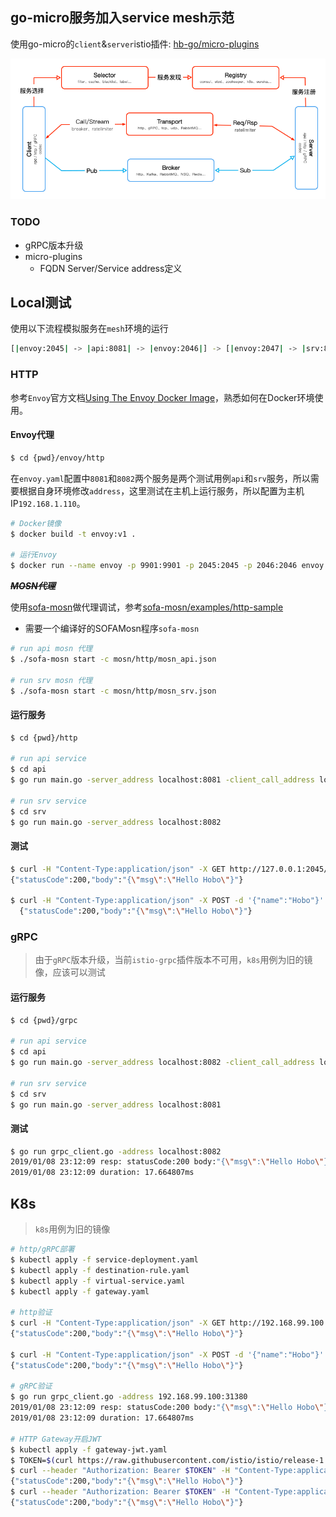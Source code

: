 ## go-micro服务加入service mesh示范

使用go-micro的`client`&`server`istio插件: [hb-go/micro-plugins](https://github.com/hb-go/micro-plugins)

![micro-istio](/doc/img/micro-istio.png "micro-istio")

### TODO
- gRPC版本升级
- micro-plugins
    - FQDN Server/Service address定义

## Local测试
使用以下流程模拟服务在`mesh`环境的运行
```bash
[|envoy:2045| -> |api:8081| -> |envoy:2046|] -> [|envoy:2047| -> |srv:8082|]
```

### HTTP

参考`Envoy`官方文档[Using The Envoy Docker Image](https://www.envoyproxy.io/docs/envoy/v1.10.0/start/start#using-the-envoy-docker-image)，熟悉如何在Docker环境使用。

#### Envoy代理
```bash
$ cd {pwd}/envoy/http
```
在`envoy.yaml`配置中`8081`和`8082`两个服务是两个测试用例`api`和`srv`服务，所以需要根据自身环境修改`address`，这里测试在主机上运行服务，所以配置为主机IP`192.168.1.110`。

```bash
# Docker镜像
$ docker build -t envoy:v1 .

# 运行Envoy
$ docker run --name envoy -p 9901:9901 -p 2045:2045 -p 2046:2046 envoy:v1
```

***~~MOSN代理~~***

使用[sofa-mosn](https://github.com/alipay/sofa-mosn)做代理调试，参考[sofa-mosn/examples/http-sample](https://github.com/alipay/sofa-mosn/tree/master/examples/http-sample)
- 需要一个编译好的SOFAMosn程序`sofa-mosn`
```bash
# run api mosn 代理
$ ./sofa-mosn start -c mosn/http/mosn_api.json

# run srv mosn 代理
$ ./sofa-mosn start -c mosn/http/mosn_srv.json
```

#### 运行服务
```bash
$ cd {pwd}/http

# run api service
$ cd api
$ go run main.go -server_address localhost:8081 -client_call_address localhost:2046

# run srv service
$ cd srv
$ go run main.go -server_address localhost:8082
```

#### 测试
```bash
$ curl -H "Content-Type:application/json" -X GET http://127.0.0.1:2045/example/call?name=Hobo
{"statusCode":200,"body":"{\"msg\":\"Hello Hobo\"}"}

$ curl -H "Content-Type:application/json" -X POST -d '{"name":"Hobo"}' http://127.0.0.1:2045/example/call
  {"statusCode":200,"body":"{\"msg\":\"Hello Hobo\"}"}
```

### gRPC
> 由于`gRPC`版本升级，当前`istio-grpc`插件版本不可用，`k8s`用例为旧的镜像，应该可以测试

#### 运行服务
```bash
$ cd {pwd}/grpc

# run api service
$ cd api
$ go run main.go -server_address localhost:8082 -client_call_address localhost:8081

# run srv service
$ cd srv
$ go run main.go -server_address localhost:8081
```

#### 测试
```bash
$ go run grpc_client.go -address localhost:8082
2019/01/08 23:12:09 resp: statusCode:200 body:"{\"msg\":\"Hello Hobo\"}" 
2019/01/08 23:12:09 duration: 17.664807ms
```

## K8s
> `k8s`用例为旧的镜像

```bash
# http/gRPC部署
$ kubectl apply -f service-deployment.yaml
$ kubectl apply -f destination-rule.yaml
$ kubectl apply -f virtual-service.yaml
$ kubectl apply -f gateway.yaml

# http验证
$ curl -H "Content-Type:application/json" -X GET http://192.168.99.100:31380/example/call?name=Hobo
{"statusCode":200,"body":"{\"msg\":\"Hello Hobo\"}"}

$ curl -H "Content-Type:application/json" -X POST -d '{"name":"Hobo"}' http://192.168.99.100:31380/example/call
{"statusCode":200,"body":"{\"msg\":\"Hello Hobo\"}"}

# gRPC验证
$ go run grpc_client.go -address 192.168.99.100:31380
2019/01/08 23:12:09 resp: statusCode:200 body:"{\"msg\":\"Hello Hobo\"}" 
2019/01/08 23:12:09 duration: 17.664807ms

# HTTP Gateway开启JWT
$ kubectl apply -f gateway-jwt.yaml
$ TOKEN=$(curl https://raw.githubusercontent.com/istio/istio/release-1.1/security/tools/jwt/samples/demo.jwt -s)
$ curl --header "Authorization: Bearer $TOKEN" -H "Content-Type:application/json" -X GET http://192.168.99.100:31380/example/call?name=Hobo
{"statusCode":200,"body":"{\"msg\":\"Hello Hobo\"}"}
$ curl --header "Authorization: Bearer $TOKEN" -H "Content-Type:application/json" -X POST -d '{"name":"Hobo"}' http://192.168.99.100:31380/example/call
{"statusCode":200,"body":"{\"msg\":\"Hello Hobo\"}"}
```